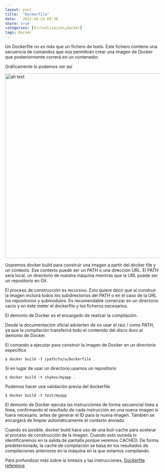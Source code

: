 ```yaml
---
layout: post
title:  "Dockerfile"
date:   2021-10-24 09:30
share: true
categories: [Virtualización,Docker]
tags: Docker
---
```


Un Dockerfile no es más que un fichero de texto. Este fichero contiene una secuencia de comandos que nos permitirán crear una imagen de Docker que posteriormente correrá en un contenedor.

Gráficamente lo podemos ver así

<img src="https://javi-rod.github.io/assets/images/20211024/docker-file.png" alt="alt text" width="600"/>

Usaremos docker build para construir una imagen a partir del docker file y un contexto. Ese contexto puede ser un PATH o una dirección URL. El PATH será local, un directorio de nuestra máquina mientras que la URL puede ser un repositorio en Git.

El proceso de construcción es recursivo. Esto quiere decir que al construir la imagen incluirá todos los subdirectorios del PATH o en el caso de la URL los repositorios y submodulos. Es recomendable comenzar en un directorio vacío y en éste meter el dockerfile y los ficheros necesarios.

El demonio de Docker es el encargado de realizar la compilación.

Desde la documentación oficial advierten de no usar el raíz / como PATH, ya que la compilación transferirá todo el contenido del disco duro al demonio de Docker.

El comando a ejecutar para construir la imagen de Docker en un directorio específico

```console
$ docker build -f /path/to/a/Dockerfile .
```

Si en lugar de usar un directorio,usamos un repositorio

 ```console
$ docker build -t shykes/myapp .
```

Podemos hacer una validación previa del dockerfile 

 ```console
$ docker build -t test/myapp 
```

El demonio de Docker ejecuta las instrucciones de forma secuencial línea a línea, confirmando el resultado de cada instrucción en una nueva imagen si fuera necesario, antes de generar el ID para la nueva imagen. También se encargará de limpiar automáticamente el contexto enviado. 

Cuando es posible, docker build hace uso de una buil-cache para acelerar el proceso de construcción de la imagen. Cuando esto suceda lo identificaremos en la salida de pantalla porque veremos CACHED. De forma predeterminada, la caché de compilación se basa en los resultados de compilaciones anteriores en la máquina en la que estamos compilando.

Para profundizar más sobre la sintaxis y las instrucciones, [Dockerfile reference](https://docs.docker.com/engine/reference/builder/)

